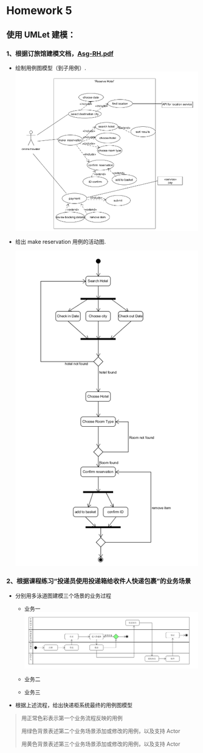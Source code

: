 # Homework 5

## 使用 UMLet 建模：

### 1、根据订旅馆建模文档，[Asg-RH.pdf](https://sysu-swsad.github.io/swad-guide/material/Asg_RH.pdf)

* 绘制用例图模型（到子用例）.
    ![image1](/image/use-case.png)
    
* 给出 make reservation 用例的活动图.

    ![image2](/image/activity.png)

### 2、根据课程练习“投递员使用投递箱给收件人快递包裹”的业务场景

* 分别用多泳道图建模三个场景的业务过程
  
  * 业务一
     ![image3](/image/squence1.png)
  
  * 业务二
  
  * 业务三

* 根据上述流程，给出快递柜系统最终的用例图模型
>
>  用正常色彩表示第一个业务流程反映的用例
>
>  用绿色背景表述第二个业务场景添加或修改的用例，以及支持 Actor
>
>  用黄色背景表述第三个业务场景添加或修改的用例，以及支持 Actor
